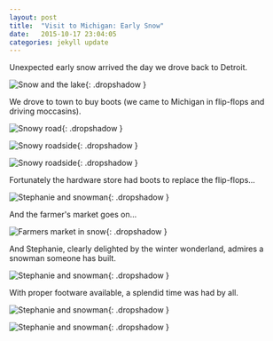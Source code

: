 ```yaml
---
layout: post
title:  "Visit to Michigan: Early Snow"
date:   2015-10-17 23:04:05
categories: jekyll update
---
```

Unexpected early snow arrived the day we drove back to Detroit.  

![Snow and the lake](/images/2015-10-17_snow/snowy_lake_view.png){: .dropshadow }  

We drove to town to buy boots (we came to Michigan in flip-flops and driving moccasins).  

![Snowy road](/images/2015-10-17_snow/driving_to_town.png){: .dropshadow }  

![Snowy roadside](/images/2015-10-17_snow/snow1.png){: .dropshadow }  

![Snowy roadside](/images/2015-10-17_snow/snow3.png){: .dropshadow }  

Fortunately the hardware store had boots to replace the flip-flops...  

![Stephanie and snowman](/images/2015-10-17_snow/buying_boots.png){: .dropshadow }  

And the farmer's market goes on...  

![Farmers market in snow](/images/2015-10-17_snow/farmers_market.png){: .dropshadow }  

And Stephanie, clearly delighted by the winter wonderland, admires a snowman someone has built.  

![Stephanie and snowman](/images/2015-10-17_snow/snowman.png){: .dropshadow }  

With proper footware available, a splendid time was had by all.  

![Stephanie and snowman](/images/2015-10-17_snow/bucket.png){: .dropshadow }  

![Stephanie and snowman](/images/2015-10-17_snow/stephanie_and_mother.png){: .dropshadow }  


